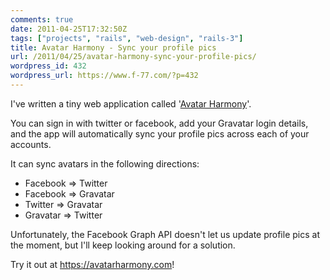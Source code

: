 ```yaml
---
comments: true
date: 2011-04-25T17:32:50Z
tags: ["projects", "rails", "web-design", "rails-3"]
title: Avatar Harmony - Sync your profile pics
url: /2011/04/25/avatar-harmony-sync-your-profile-pics/
wordpress_id: 432
wordpress_url: https://www.f-77.com/?p=432
---
```


I've written a tiny web application called '<a href="https://avatarharmony.com">Avatar Harmony</a>'.

You can sign in with twitter or facebook, add your Gravatar login details, and the app will automatically sync your profile pics across each of your accounts.

It can sync avatars in the following directions:

<ul>
	<li>Facebook =&gt; Twitter</li>
	<li>Facebook =&gt; Gravatar</li>
	<li>Twitter =&gt; Gravatar</li>
	<li>Gravatar =&gt; Twitter</li>
</ul>

<p>Unfortunately, the Facebook Graph API doesn't let us update profile pics at the moment, but I'll keep looking around for a solution.</p>

<p>Try it out at <a href="https://avatarharmony.com">https://avatarharmony.com</a>!</p>
